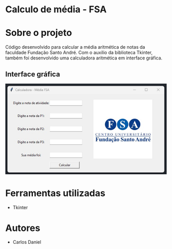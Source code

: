 # Calculo de média - FSA

# Sobre o projeto

Código desenvolvido para calcular a média aritmética de notas da faculdade Fundação Santo André.
Com o auxilio da biblioteca Tkinter, também foi desenvolvido uma calculadora aritmética em interface gráfica.

## Interface gráfica

![Calculadora](https://github.com/carloscopcescki/MediaFSA/blob/main/img/calculadorafsa.jpg)

# Ferramentas utilizadas

- Tkinter

# Autores

- Carlos Daniel
